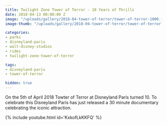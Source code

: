 ```yaml
---
title: Twilight Zone Tower of Terror - 10 Years of Thrills
date: 2018-04-13 00:00:00 Z
image: "/uploads/gallery/2018-04-tower-of-terror/tower-of-terror-1000.jpg"
image-thumb: "/uploads/gallery/2018-04-tower-of-terror/tower-of-terror-340.jpg"

categories:
- parks
- disneyland-paris
- walt-disney-studios
- rides
- twilight-zone-tower-of-terror

tags:
- disneyland-paris
- tower-of-terror

hidden: true
---
```


On the 5th of April 2018 Towter of Terror at Disneyland Paris turned 10. To celebrate this Disneyland Paris has just released a 30 minute documentary celebrating the iconic attraction. 

{% include youtube.html id='KxkofLkKKFQ' %}